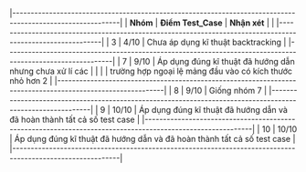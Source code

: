 |-----------------------------------------------------------------------------------------------------------|
|  **Nhóm**   |   **Điểm Test_Case**    |	                            **Nhận xét**                        |            |
|-----------------------------------------------------------------------------------------------------------|
|   3   |       4/10        |   Chưa áp dụng kĩ thuật backtracking                                          |
|-----------------------------------------------------------------------------------------------------------|
|   7   |       9/10        |   Áp dụng đúng kĩ thuật đã hướng dẫn nhưng chưa xử lí các                     |
|       |                   |     trường hợp ngoại lệ mảng đầu vào có kích thước nhỏ hơn 2                  |
|-----------------------------------------------------------------------------------------------------------|
|   8   |       9/10        |   Giống nhóm 7                                                                |
|-----------------------------------------------------------------------------------------------------------|
|   9   |       10/10       |   Áp dụng đúng kĩ thuật đã hướng dẫn và đã hoàn thành tất cả số test case     |
|-----------------------------------------------------------------------------------------------------------|
|   10  |       10/10       |   Áp dụng đúng kĩ thuật đã hướng dẫn và đã hoàn thành tất cả số test case     |
|-----------------------------------------------------------------------------------------------------------|

